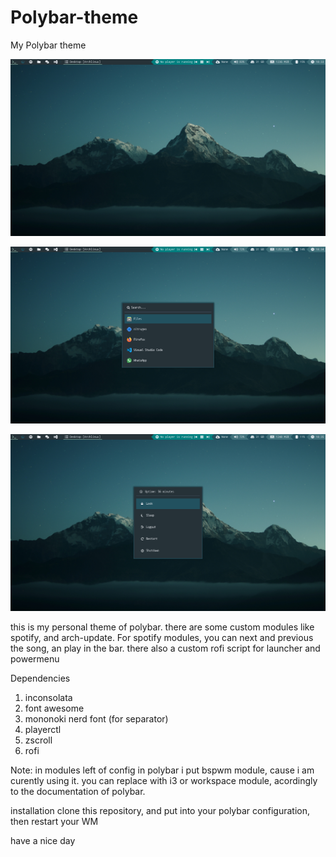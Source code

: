 # Polybar-theme
My Polybar theme

![alt text](https://github.com/eri-purniawan/Polybar-theme/blob/main/screenshoot/bspwm.png)

![alt text](https://github.com/eri-purniawan/Polybar-theme/blob/main/screenshoot/rofi.png)

![alt text](https://github.com/eri-purniawan/Polybar-theme/blob/main/screenshoot/powermenu.png)

this is my personal theme of polybar. there are some custom modules like spotify, and arch-update. For spotify modules, you can next and previous the song, an play in the bar. there also a custom rofi script for launcher and powermenu

Dependencies
1. inconsolata
2. font awesome
3. mononoki nerd font (for separator)
4. playerctl
5. zscroll
6. rofi

Note: in modules left of config in polybar i put bspwm module, cause i am curently using it. you can replace with i3 or workspace module, acordingly to the documentation of polybar.

installation
clone this repository, and put into your polybar configuration, then restart your WM

have a nice day

